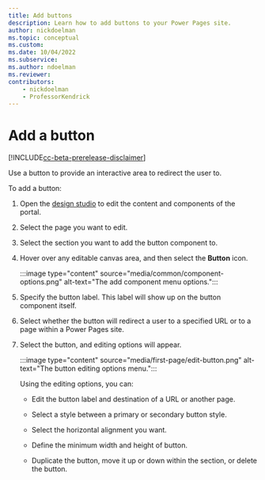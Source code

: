 ```yaml
---
title: Add buttons
description: Learn how to add buttons to your Power Pages site.
author: nickdoelman
ms.topic: conceptual
ms.custom: 
ms.date: 10/04/2022
ms.subservice:
ms.author: ndoelman 
ms.reviewer: 
contributors:
    - nickdoelman
    - ProfessorKendrick
---
```


# Add a button

[!INCLUDE[cc-beta-prerelease-disclaimer](../includes/cc-beta-prerelease-disclaimer.md)] 

Use a button to provide an interactive area to redirect the user to.

To add a button:

1. Open the [design studio](use-design-studio.md) to edit the content and components of the portal.

1. Select the page you want to edit.

1. Select the section you want to add the button component to.

1. Hover over any editable canvas area, and then select the **Button** icon.

    :::image type="content" source="media/common/component-options.png" alt-text="The add component menu options.":::

1. Specify the button label. This label will show up on the button component itself.

1. Select whether the button will redirect a user to a specified URL or to a page within a Power Pages site.

1. Select the button, and editing options will appear.

    :::image type="content" source="media/first-page/edit-button.png" alt-text="The button editing options menu."::: 

    Using the editing options, you can:

    - Edit the button label and destination of a URL or another page.

    - Select a style between a primary or secondary button style.

    - Select the horizontal alignment you want.

    - Define the minimum width and height of button.

    - Duplicate the button, move it up or down within the section, or delete the button.